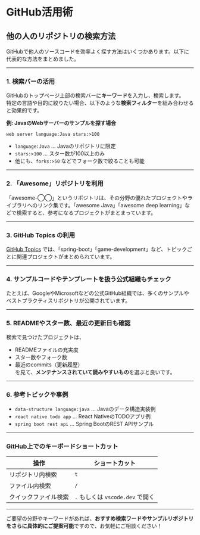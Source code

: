 # GitHub活用術

## 他の人のリポジトリの検索方法

GitHubで他人のソースコードを効率よく探す方法はいくつかあります。以下に代表的な方法をまとめました。

---

### 1. **検索バーの活用**

GitHubのトップページ上部の検索バーに**キーワード**を入力し、検索します。  
特定の言語や目的に絞りたい場合、以下のような**検索フィルター**を組み合わせると効果的です。

**例: JavaのWebサーバーのサンプルを探す場合**
```
web server language:Java stars:>100
```


- `language:Java` … Javaのリポジトリに限定
- `stars:>100` … スター数が100以上のみ
- 他にも、`forks:>50` などでフォーク数で絞ることも可能

---

### 2. **「Awesome」リポジトリを利用**

「awesome-◯◯」というリポジトリは、その分野の優れたプロジェクトやライブラリへのリンク集です。「awesome Java」「awesome deep learning」などで検索すると、参考になるプロジェクトがまとまっています。

---

### 3. **GitHub Topics の利用**

[GitHub Topics](https://github.com/topics) では、「spring-boot」「game-development」など、トピックごとに関連プロジェクトがまとめられています。

---

### 4. **サンプルコードやテンプレートを扱う公式組織もチェック**

たとえば、GoogleやMicrosoftなどの公式GitHub組織では、多くのサンプルやベストプラクティスリポジトリが公開されています。

---

### 5. **READMEやスター数、最近の更新日も確認**

検索で見つけたプロジェクトは、
- READMEファイルの充実度
- スター数やフォーク数
- 最近のcommits（更新履歴）  
  を見て、**メンテナンスされていて読みやすいもの**を選ぶと良いです。

---

### 6. **参考トピックや事例**

- `data-structure language:java` … Javaのデータ構造実装例
- `react native todo app` … React NativeのTODOアプリ例
- `spring boot rest api` … Spring BootのREST APIサンプル

---

### GitHub上でのキーボードショートカット

| 操作         | ショートカット                   |
|------------|---------------------------|
| リポジトリ内検索   | `t`                       |
| ファイル内検索    | `/`                       |
| クイックファイル検索 | `.` もしくは `vscode.dev` で開く |

---

ご要望の分野やキーワードがあれば、**おすすめ検索ワードやサンプルリポジトリをさらに具体的にご提案可能**ですので、お気軽にご相談ください！
